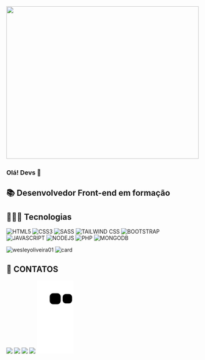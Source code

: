 
 
<img width="100%" height="400px" src="https://media.tenor.com/rCaIUO0MP-EAAAAC/mario-pixel-art.gif">

### Olá! Devs 🖖

## 📚 Desenvolvedor Front-end em formação 

## 🧑🏻‍💻 Tecnologias

![HTML5](https://img.shields.io/badge/HTML5-E34F26?style=for-the-badge&logo=html5&logoColor=white)
![CSS3](https://img.shields.io/badge/CSS3-1572B6?style=for-the-badge&logo=css3&logoColor=white)
![SASS](https://img.shields.io/badge/Sass-CC6699?style=for-the-badge&logo=sass&logoColor=white)
![TAILWIND CSS](https://img.shields.io/badge/Tailwind_CSS-38B2AC?style=for-the-badge&logo=tailwind-css&logoColor=white)
![BOOTSTRAP](https://img.shields.io/badge/Bootstrap-563D7C?style=for-the-badge&logo=bootstrap&logoColor=white)
![JAVASCRIPT](https://img.shields.io/badge/JavaScript-F7DF1E?style=for-the-badge&logo=javascript&logoColor=black)
![NODEJS](https://img.shields.io/badge/Node.js-43853D?style=for-the-badge&logo=node.js&logoColor=white)
![PHP](https://img.shields.io/badge/PHP-777BB4?style=for-the-badge&logo=php&logoColor=white)
![MONGODB](https://img.shields.io/badge/MongoDB-4EA94B?style=for-the-badge&logo=mongodb&logoColor=white)

 ![wesleyoliveira01](https://github-readme-stats.vercel.app/api/top-langs/?username=wesleyoliveira01&theme=blue-green)  ![card](https://github-readme-stats.vercel.app/api?username=wesleyoliveira01&theme=blue-green) 
  
  ## 📩 CONTATOS
  
  <div> 
 
  <a href = "https://wa.me/qr/BHHULWRGQTOJD1"><img src="https://img.shields.io/badge/WhatsApp-25D366?style=for-the-badge&logo=whatsapp&logoColor=white" target="_blank"></a>
  <a href = "mailto:wesleyoliveira.dev01@gmail.com" target="_blank"><img src="https://img.shields.io/badge/Gmail-D14836?style=for-the-badge&logo=gmail&logoColor=white" target="_blank"></a>
  <a href="https://www.linkedin.com/in/wesley-oliveira-aa53b221b/" target="_blank">
   <img src="https://img.shields.io/badge/LinkedIn-0077B5?style=for-the-badge&logo=linkedin&logoColor=white" target="_blank"></a> 
 <a href="https://dev.to/wesleyoliveira01" target="_blank">
   <img src="https://img.shields.io/badge/dev.to-0A0A0A?style=for-the-badge&logo=devdotto&logoColor=white" target="_blank"></a> 
  ![Snake animation](https://github.com/rafaballerini/rafaballerini/blob/output/github-contribution-grid-snake.svg)
 
</div>
  
  
